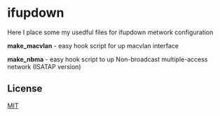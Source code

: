 # ifupdown

Here I place some my usedful files for ifupdown metwork configuration

**make_macvlan** - easy hook script for up macvlan interface

**make_nbma** - easy hook script to up Non-broadcast multiple-access network (ISATAP version)

## License
[MIT](https://choosealicense.com/licenses/mit/)
